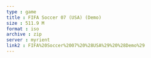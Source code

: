```yaml
---
type : game
title : FIFA Soccer 07 (USA) (Demo)
size : 511.9 M
format : iso
archive : zip
server : myrient
link2 : FIFA%20Soccer%2007%20%28USA%29%20%28Demo%29
---
```

